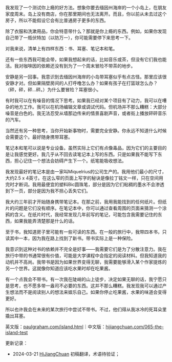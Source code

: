 
我发现了一个测试你上瘾的好方法。想象你要去缅因州海岸的一个小岛上，在朋友家度周末。岛上没有商店，你在那里期间也无法离开。而且，你以前从未去过这个房子，所以不能假设它会有比普通房子更多的东西。

除了衣服和洗漱用品，你会特意带什么？那就是你上瘾的东西。例如，如果你发现自己带了一瓶伏特加（以防万一），你可能需要停下来思考一下。

对我来说，清单上有四样东西：书、耳塞、笔记本和笔。

还有一些东西我可能会带，如果我想起来的话，比如音乐或茶，但没有它们我也能活。我对咖啡因的依赖还没有到为了一个周末冒险不带茶的地步。

安静是另一回事。我意识到去缅因州海岸的小岛带耳塞似乎有点古怪。那里应该很安静才对。但如果隔壁房间的人打呼噜怎么办？如果有孩子在打篮球怎么办？（砰，砰，砰...砰。）为什么要冒险？耳塞很小。

有时我可以在有噪音的情况下思考。如果我已经对某个项目有了动力，我可以在嘈杂的地方工作。我可以在机场编辑文章或调试代码。但机场并不那么糟糕：大部分噪音是白色的。我无法忍受从墙那边传来的情景喜剧声音，或者街上播放砰砰音乐的汽车。

当然还有另一种思考，当你开始新事物时，需要完全安静。你永远不知道什么时候会需要这个。最好随身携带耳塞。

笔记本和笔可以说是专业设备。虽然实际上它们有点像毒品，因为它们的主要目的是让我感觉更好。我几乎从不回去读笔记本上写的东西。只是如果我不能写下东西，担心记住一个想法会妨碍产生下一个。纸笔能吸收想法。

我发现最好的笔记本是由一家叫Miquelrius的公司生产的。我用他们最小的尺寸，大约2.5 x 4英寸。在这么窄的页面上写字的秘诀是像拉丁铭文一样，只在空间用完时才断词。我用最便宜的塑料Bic圆珠笔，部分是因为它们粘稠的墨水不会渗透到下一页，部分是因为我不担心丢失它们。

我大约三年前才开始随身携带笔记本。在那之前，我用我能找到的任何纸片。但纸片的问题是它们没有顺序。在笔记本中，你可以通过查看周围的页面来猜测一个涂鸦的含义。在纸片时代，我经常发现几年前写的笔记，可能包含我需要记住的东西，如果我能弄清楚那是什么的话。

至于书，我知道房子里可能有一些可读的东西。在一般的旅行中，我带四本书，只读其中一本，因为我在路上找到了新书。带书实际上是一种保险。

我意识到这种对书的依赖并不完全是好事——我需要它们是为了分散注意力。我在旅行中带的书通常很有价值，可能是大学课程中会指定的阅读材料。但我知道我的动机并不高尚。我带书是因为如果世界变得无聊，我需要能够滑入某个作家提炼的另一个世界。这就像你知道应该吃水果时却在吃果酱。

有一个点我会不带书。有一次我在陡峭的山上徒步，决定如果无聊的话，我宁愿只是思考，也不愿多带一盎司不必要的东西。这并不那么糟糕。我发现我可以通过产生想法而不是阅读别人的想法来娱乐自己。如果你停止吃果酱，水果的味道会变得更好。

所以也许我会在未来的某次旅行中尝试不带书。不过，他们得从我冰冷的死耳朵里撬出耳塞。

英文版：[paulgraham.com/island.html](https://paulgraham.com/island.html)｜中文版：[hijiangchuan.com/065-the-island-test](https://hijiangchuan.com/065-the-island-test)



更新记录：
- 2024-03-21 [HiJiangChuan](https://hijiangchuan.com) 初稿翻译，术语待验证； 
